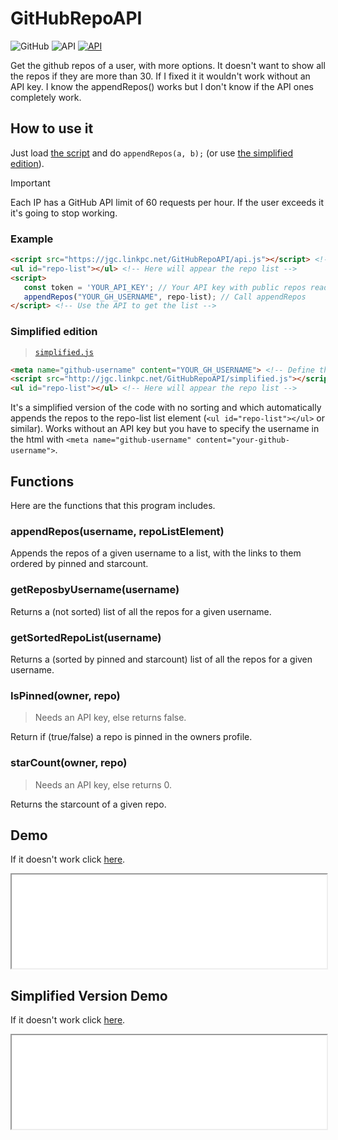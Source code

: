 # GitHubRepoAPI
![GitHub](https://img.shields.io/badge/github-%23121011.svg?style=for-the-badge&logo=github)
![API](https://img.shields.io/badge/API-black?style=for-the-badge)
[![API](https://img.shields.io/badge/Custom_LICENSE-black?style=for-the-badge)](./LICENSE)

Get the github repos of a user, with more options. It doesn't want to show all the repos if they are more than 30. If I fixed it it wouldn't work without an API key. I know the appendRepos() works but I don't know if the API ones completely work.

## How to use it
 Just load [the script](./api.js) and do `appendRepos(a, b);` (or use [the simplified edition](./#simplified-edition)).

> [!IMPORTANT] 
> Each IP has a GitHub API limit of 60 requests per hour. If the user exceeds it it's going to stop working.

### Example
 ```html
 <script src="https://jgc.linkpc.net/GitHubRepoAPI/api.js"></script> <!-- Load the API -->
 <ul id="repo-list"></ul> <!-- Here will appear the repo list -->
 <script>
    const token = 'YOUR_API_KEY'; // Your API key with public repos read access
    appendRepos("YOUR_GH_USERNAME", repo-list); // Call appendRepos
</script> <!-- Use the API to get the list -->
 ```

### Simplified edition
> [`simplified.js`](http://jgc.linkpc.net/GitHubRepoAPI/simplified.js)

 ```html
 <meta name="github-username" content="YOUR_GH_USERNAME"> <!-- Define the user whose repos must be shown -->
 <script src="http://jgc.linkpc.net/GitHubRepoAPI/simplified.js"></script> <!-- Load the Simplified API -->
 <ul id="repo-list"></ul> <!-- Here will appear the repo list -->
 ```

It's a simplified version of the code with no sorting and which automatically appends the repos to the repo-list list element (`<ul id="repo-list"></ul>` or similar). Works without an API key but you have to specify the username in the html with `<meta name="github-username" content="your-github-username">`.

## Functions
Here are the functions that this program includes.

### appendRepos(username, repoListElement)
 Appends the repos of a given username to a list, with the links to them ordered by pinned and starcount.

### getReposbyUsername(username)
 Returns a (not sorted) list of all the repos for a given username.

### getSortedRepoList(username)
 Returns a (sorted by pinned and starcount) list of all the repos for a given username.

### IsPinned(owner, repo)
> Needs an API key, else returns false.

 Return if (true/false) a repo is pinned in the owners profile.

### starCount(owner, repo)
> Needs an API key, else returns 0.

 Returns the starcount of a given repo.

## Demo
<a hidden href="https://jgc.linkpc.net/GitHubRepoAPI/">Only availabe on the web!</a>

If it doesn't work click [here](./demo/).
 <iframe src="./demo/" width="100%" height="auto">Error loading the demo</iframe>

## Simplified Version Demo
<a hidden href="https://jgc.linkpc.net/GitHubRepoAPI/">Only availabe on the web!</a>

If it doesn't work click [here](./demo/simplified/).
<iframe src="./demo/simplified/" width="100%" height="auto">Error loading the simpliified demo</iframe>
